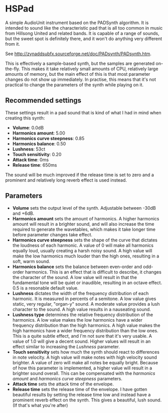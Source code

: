 # HSPad

A simple AudioUnit instrument based on the PADSynth algorithm. It is
intended to sound like the characteristic pad that is all too common
in music from Hillsong United and related bands. It is capable of a
range of sounds, but the sweet spot is definitely there, and it won't
do anything very different from it.

See <http://zynaddsubfx.sourceforge.net/doc/PADsynth/PADsynth.htm>.

This is effectively a sample-based synth, but the samples are
generated on-the-fly. This makes it take relatively small amounts of
CPU, relatively large amounts of memory, but the main effect of this
is that most parameter changes do not show up immediately. In
practise, this means that it's not practical to change the parameters
of the synth while playing on it.

## Recommended settings

These settings result in a pad sound that is kind of what I had in
mind when creating this synth:

* **Volume**: 0.0dB
* **Harmonics amount**: 5.00
* **Harmonics curve steepness**: 0.85
* **Harmonics balance**: 0.50
* **Lushness**: 53ct
* **Touch sensitivity**: 0.20
* **Attack time**: 0ms
* **Release time**: 650ms

The sound will be much improved if the release time is set to zero
and a prominent and relatively long reverb effect is used instead.

## Parameters

* **Volume** sets the output level of the synth. Adjustable between
  -30dB and +6dB.
* **Harmonics amount** sets the amount of harmonics. A higher
  harmonics amount will result in a brighter sound, and will also
  increase the time required to generate the wavetables, which
  makes it take longer time before parameter changes take effect.
* **Harmonics curve steepness** sets the shape of the curve that
  dictates the loudness of each harmonic. A value of 0 will make all
  harmonics equally loud, usually creating a harsh noisy sound. A
  high value will make the low harmonics much louder than the high
  ones, resulting in a soft, warm sound.
* **Harmonics balance** sets the balance between even-order and
  odd-order harmonics. This is an effect that is difficult to
  describe, it changes the character of the sound. A low value will
  result in that the fundamental tone will be quiet or inaudible,
  resulting in an octave effect. 0.5 is a resonable default value.
* **Lushness** dictates the width of the frequency distribution of
  each harmonic. It is measured in percents of a semitone. A low
  value gives static, very regular, "organ-y" sound. A moderate value
  provides a lush character to the sound. A high value results in a
  nauseating sound.
* **Lushness type** determines the relative frequency distribution of
  the harmonics. A low value makes the low harmonics have a wider
  frequency distribution than the high harmonics. A high value makes
  the high harmonics have a wider frequency distribution than the low
  ones. This is a quite subtle effect, and I'm not sure that it's
  very usable. A value of 1.0 will give a decent sound. Higher values
  will result in an effect similar to increasing the *Lushness*
  parameter.
* **Touch sensitivity** sets how much the synth should react to
  differences in note velocity. A high value will make notes with
  high velocity sound brighter. A value of zero will make all notes
  be equally bright. Because of how this parameter is implemented,
  a higher value will result in a brighter sound overall. This can be
  compensated with the *harmonics amount* and *harmonics curve*
  *steepness* parameters.
* **Attack time** sets the attack time of the envelope.
* **Release time** sets the release time of the envelope. I have
  gotten beautiful results by setting the release time low and
  instead have a prominent reverb effect on the synth. This gives a
  beautiful, lush sound. (If that's what you're after)

